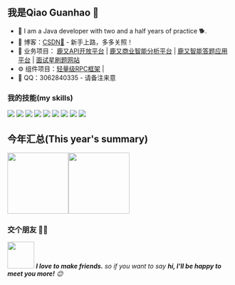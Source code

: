 
## 我是Qiao Guanhao 🚀

- 🌹 I am a Java developer with two and a half years of practice 🐕.
- :pencil: 博客：[CSDN💬](https://blog.csdn.net/weixin_62371118) - 新手上路，多多关照！
- 🏡 业务项目： <a href="https://github.com/Utopia007/lu-api-backend" target="_blank">鹿又API开放平台</a> | <a href="https://github.com/Utopia007/luyou-bi-backend" target="_blank">鹿又商业智能分析平台</a> |  <a href="https://github.com/Utopia007/luyouda" target="_blank">鹿又智能答题应用平台</a> | <a href="https://github.com/Utopia007/mianshixing" target="_blank">面试星刷题网站</a>
- ⚙ 组件项目：<a href="https://github.com/Utopia007/lu-rpc" target="_blank">轻量级RPC框架</a> | 
- 💌 QQ：3062840335 - 请备注来意



### 我的技能(my skills)   

![](https://img.shields.io/badge/-Java-4C7491?style=flat-square&logo=java&logoColor=fff)
![](https://img.shields.io/badge/-MySQL-4479A1?style=flat-square&logo=MySQL&logoColor=fff)
![](https://img.shields.io/badge/-Redis-DC382D?style=flat-square&logo=Redis&logoColor=fff)
![](https://img.shields.io/badge/-Spring-5FB832?style=flat-square&logo=Spring&logoColor=fff)
![](https://img.shields.io/badge/-Vue-4fc08d?style=flat-square&logo=Vue.js&logoColor=fff)
![](https://img.shields.io/badge/-Docker-2496ED?style=flat-square&logo=Docker&logoColor=fff)
![](https://img.shields.io/badge/-Linux-000000?style=flat-square&logo=Linux&logoColor=fff)
![](https://img.shields.io/badge/-Python-3e74a2?style=flat-square&logo=Python&logoColor=fff)
![](https://img.shields.io/badge/-Git-E84E31?style=flat-square&logo=Git&logoColor=fff)


## 今年汇总(This year's summary) 

<img align="" height="137px" src="https://github-readme-stats.vercel.app/api?username=Utopia007&hide_title=true&hide_border=true&show_icons=true&include_all_commits=true&line_height=21&bg_color=0,EC6C6C,FFD479,FFFC79,73FA79&theme=graywhite&locale=cn" /><img align="" height="137px" src="https://github-readme-stats.vercel.app/api/top-langs/?username=Utopia007&hide_title=true&hide_border=true&layout=compact&bg_color=0,73FA79,73FDFF,D783FF&theme=graywhite&locale=cn" />

### 交个朋友 👬🏻

<img src="https://media.giphy.com/media/LnQjpWaON8nhr21vNW/giphy.gif" width="60"> <em><b>I love to make friends.</b> so if you want to say <b>hi, I'll be happy to meet you more!</b> 😊</em>
